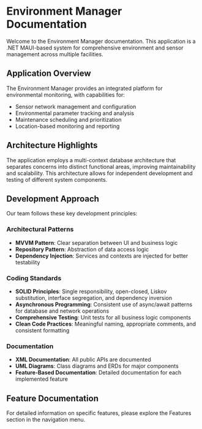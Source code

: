 # Environment Manager Documentation

Welcome to the Environment Manager documentation. This application is a .NET MAUI-based system for comprehensive environment and sensor management across multiple facilities.

## Application Overview

The Environment Manager provides an integrated platform for environmental monitoring, with capabilities for:
- Sensor network management and configuration
- Environmental parameter tracking and analysis
- Maintenance scheduling and prioritization
- Location-based monitoring and reporting

## Architecture Highlights

The application employs a multi-context database architecture that separates concerns into distinct functional areas, improving maintainability and scalability. This architecture allows for independent development and testing of different system components.

## Development Approach

Our team follows these key development principles:

### Architectural Patterns
- **MVVM Pattern**: Clear separation between UI and business logic
- **Repository Pattern**: Abstraction of data access logic
- **Dependency Injection**: Services and contexts are injected for better testability

### Coding Standards
- **SOLID Principles**: Single responsibility, open-closed, Liskov substitution, interface segregation, and dependency inversion
- **Asynchronous Programming**: Consistent use of async/await patterns for database and network operations
- **Comprehensive Testing**: Unit tests for all business logic components
- **Clean Code Practices**: Meaningful naming, appropriate comments, and consistent formatting

### Documentation
- **XML Documentation**: All public APIs are documented
- **UML Diagrams**: Class diagrams and ERDs for major components
- **Feature-Based Documentation**: Detailed documentation for each implemented feature

## Feature Documentation

For detailed information on specific features, please explore the Features section in the navigation menu.
